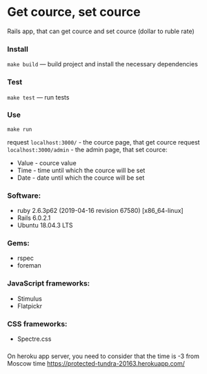 # Get cource, set cource
Rails app, that can get cource and set cource (dollar to ruble rate)
  
### Install
`make build` — build project and install the necessary dependencies
### Test
`make test` — run tests
### Use
`make run`

request `localhost:3000/` - the cource page, that get cource
request `localhost:3000/admin` - the admin page, that set cource:
* Value - cource value 
* Time  - time until which the cource will be set
* Date  - date until which the cource will be set

### Software:
* ruby 2.6.3p62 (2019-04-16 revision 67580) [x86_64-linux]
* Rails 6.0.2.1
* Ubuntu 18.04.3 LTS

### Gems:
* rspec 
* foreman 

### JavaScript frameworks:
* Stimulus
* Flatpickr

### CSS frameworks:
* Spectre.css
### 
On heroku app server, you need to consider that the time is -3 from Moscow time
https://protected-tundra-20163.herokuapp.com/
